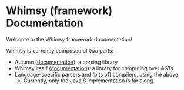 # Whimsy (framework) Documentation

Welcome to the Whimsy framework documentation!

Whimsy is currently composed of two parts:

- Autumn ([documentation][autumn-doc]): a parsing library
- Whimsy itself ([documentation][whimsy-doc]): a library for computing over ASTs
- Language-specific parsers and (bits of) compilers, using the above
    - Currently, only the Java 8 implementation is far along.

[autumn-doc]: /doc/autumn/README.md
[whimsy-doc]: /doc/whimsy/README.md